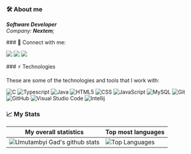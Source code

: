 ### 🛠 About me
<p>
  <em>
   <b>Software Developer</b><br>
   Company: <b>Nextem</b>;
  </em>  
</p>
### 👥 Connect with me:
<p align="left">
  <a href="https://www.linkedin.com/in/miqueiasalves/"><img src="https://img.shields.io/badge/-Miqueias%20Alves-333333?style=white&logo=linkedin"/></a>
  <a href="https://www.instagram.com/@miqueiascoimbra/"><img src="https://img.shields.io/badge/-@miqueiascoimbra-333333?style=white&logo=instagram"/></a>
  <a href="mailto:de_miqueias@hotmail.com"><img src="https://img.shields.io/badge/-de_miqueias@hotmail.com-333333?style=white&logo=gmail"/></a>
</p>
### ⚡ Technologies

These are some of the technologies and tools that I work with:

  ![C](https://img.shields.io/badge/-C-333333?style=white&logo=c)
  ![Typescript](https://img.shields.io/badge/-Typescript-333333?style=flat&logo=typescript)
  ![Java](https://img.shields.io/badge/-Java-333333?style=flat&logo=Java&logoColor=007396)
  ![HTML5](https://img.shields.io/badge/-HTML5-333333?style=flat&logo=HTML5)
  ![CSS](https://img.shields.io/badge/-CSS-333333?style=flat&logo=CSS3&logoColor=1572B6)
  ![JavaScript](https://img.shields.io/badge/-JavaScript-333333?style=flat&logo=javascript)
  ![MySQL](https://img.shields.io/badge/-MySQL-333333?style=flat&logo=mysql)
  ![Git](https://img.shields.io/badge/-Git-333333?style=flat&logo=git)
  ![GitHub](https://img.shields.io/badge/-GitHub-333333?style=flat&logo=github)
  ![Visual Studio Code](https://img.shields.io/badge/-Visual%20Studio%20Code-333333?style=flat&logo=visual-studio-code&logoColor=007ACC)
  ![Intellij](https://img.shields.io/badge/-Intellij-333333?style=white&logo=intellij-idea)

### 📈 My Stats
|My overall statistics|Top most languages |
|------------------|-------------|
|![Umutambyi Gad's github stats](https://github-readme-stats.vercel.app/api?username=Miqueias-Alves&show_icons=true&hide_border=true&count_private=true&theme=tokyonight)|![Top Languages](https://github-readme-stats.vercel.app/api/top-langs/?username=Miqueias-Alves&langs_count=10&count_private=true&hide_border=true&theme=tokyonight&layout=compact)|
